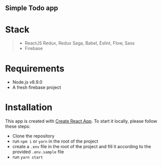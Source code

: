 ## Simple Todo app
# Stack
> - ReactJS
> Redux, Redux Saga, Babel, Eslint, Flow, Sass
> - Firebase

# Requirements

- Node.js v8.9.0
- A fresh firebase project

# Installation
This app is created with [Create React App](https://github.com/facebook/create-react-app). To start it locally, please follow these steps:

- Clone the repository
- run `npm i` or `yarn` in the root of the project
- create a `.env` file in the root of the project and fill it according to the provided `.env.sample` file
- run `yarn start`
